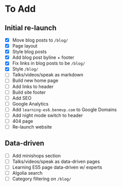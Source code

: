 # To Add

## Initial re-launch

- [x] Move blog posts to `/blog/`
- [x] Page layout
- [x] Style blog posts
- [x] Add blog post byline + footer
- [x] Fix links in blog posts to be `/blog/`
- [x] Style `/blog/`
- [ ] Talks/videos/speak as markdown
- [ ] Build new home page
- [ ] Add links to header
- [ ] Build site footer
- [ ] Add SEO
- [ ] Google Analytics
- [ ] Add `learning-es6.benmvp.com` to Google Domains
- [ ] Add night mode switch to header
- [ ] 404 page
- [ ] Re-launch website

## Data-driven

- [ ] Add minishops section
- [ ] Talks/videos/speak as data-driven pages
- [ ] Learning ES5 page data-driven w/ experts
- [ ] Algolia search
- [ ] Category filtering on `/blog/`
